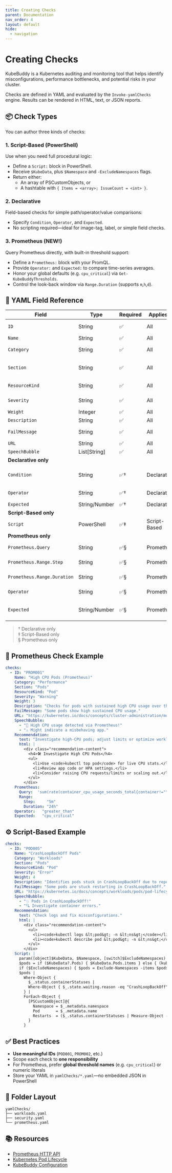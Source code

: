 ```yaml
---
title: Creating Checks
parent: Documentation
nav_order: 4
layout: default
hide:
  - navigation
---
```


# Creating Checks

KubeBuddy is a Kubernetes auditing and monitoring tool that helps identify misconfigurations, performance bottlenecks, and potential risks in your cluster.

Checks are defined in YAML and evaluated by the `Invoke-yamlChecks` engine. Results can be rendered in HTML, text, or JSON reports.

## 📦 Check Types

You can author three kinds of checks:

### 1. Script-Based (PowerShell)
Use when you need full procedural logic:

- Define a `Script:` block in PowerShell.
- Receive `$KubeData`, plus `$Namespace` and `-ExcludeNamespaces` flags.
- Return either:
  - An array of PSCustomObjects, or
  - A hashtable with `{ Items = <array>; IssueCount = <int> }`.

### 2. Declarative
Field-based checks for simple path/operator/value comparisons:

- Specify `Condition`, `Operator`, and `Expected`.
- No scripting required—ideal for image-tag, label, or simple field checks.

### 3. Prometheus (NEW!)
Query Prometheus directly, with built-in threshold support:

- Define a `Prometheus:` block with your PromQL.
- Provide `Operator:` and `Expected:` to compare time-series averages.
- Honor your global defaults (e.g. `cpu_critical`) via `Get-KubeBuddyThresholds`.
- Control the look-back window via `Range.Duration` (supports `m`,`h`,`d`).

## 🧾 YAML Field Reference

| Field                          | Type           | Required  | Applies to        | Description                                                                                 |
|--------------------------------|----------------|-----------|-------------------|---------------------------------------------------------------------------------------------|
| `ID`                           | String         | ✅        | All               | Unique identifier (e.g. `POD001`, `PROM003`)                                                |
| `Name`                         | String         | ✅        | All               | Human-readable name                                                                         |
| `Category`                     | String         | ✅        | All               | Broad grouping (e.g. `Security`, `Performance`)                                             |
| `Section`                      | String         | ✅        | All               | Sub-group for report navigation (e.g. `Pods`, `Nodes`)                                      |
| `ResourceKind`                 | String         | ✅        | All               | Kubernetes kind (e.g. `Pod`, `Node`)                                                        |
| `Severity`                     | String         | ✅        | All               | `Low`, `Medium`, `High`, `Warning`, etc.                                                    |
| `Weight`                       | Integer        | ✅        | All               | Sorting/priority weight                                                                     |
| `Description`                  | String         | ✅        | All               | What the check detects                                                                      |
| `FailMessage`                  | String         | ✅        | All               | Message to show when the check finds issues                                                 |
| `URL`                          | String         | ✅        | All               | Link to related docs                                                                        |
| `SpeechBubble`                 | List[String]   | ✅        | All               | CLI-friendly messages                                                                        |
| **Declarative only**           |                |           |                   |                                                                                             |
| `Condition`                    | String         | ✅†       | Declarative       | JSON path, supports `[].` arrays (e.g. `spec.containers[].image`)                           |
| `Operator`                     | String         | ✅†       | Declarative       | `equals`, `contains`, `greater_than`, etc.                                                  |
| `Expected`                     | String/Number  | ✅†       | Declarative       | Value to compare against                                                                     |
| **Script-Based only**          |                |           |                   |                                                                                             |
| `Script`                       | PowerShell     | ✅‡       | Script-Based      | Inline PowerShell script block                                                               |
| **Prometheus only**            |                |           |                   |                                                                                             |
| `Prometheus.Query`             | String         | ✅§       | Prometheus        | PromQL query (range or instant)                                                              |
| `Prometheus.Range.Step`        | String         | ✅§       | Prometheus        | Range-vector step (e.g. `5m`)                                                                 |
| `Prometheus.Range.Duration`    | String         | ✅§       | Prometheus        | Look-back window (e.g. `30m`, `24h`, `2d`)                                                   |
| `Operator`                     | String         | ✅§       | Prometheus        | How to compare average (e.g. `greater_than`)                                                 |
| `Expected`                     | String/Number  | ✅§       | Prometheus        | Threshold value or threshold-name (e.g. `cpu_critical` or `0.8`)                             |

> † Declarative only  
> ‡ Script-Based only  
> § Prometheus only  


## 🔬 Prometheus Check Example

```yaml
checks:
  - ID: "PROM001"
    Name: "High CPU Pods (Prometheus)"
    Category: "Performance"
    Section: "Pods"
    ResourceKind: "Pod"
    Severity: "Warning"
    Weight: 3
    Description: "Checks for pods with sustained high CPU usage over the last 24 hours."
    FailMessage: "Some pods show high sustained CPU usage."
    URL: "https://kubernetes.io/docs/concepts/cluster-administration/monitoring/"
    SpeechBubble:
      - "🤖 High CPU usage detected via Prometheus!"
      - "⚠️ Might indicate a misbehaving app."
    Recommendation:
      text: "Investigate high-CPU pods; adjust limits or optimize workloads."
      html: |
        <div class="recommendation-content">
          <h4>🛠️ Investigate High CPU Pods</h4>
          <ul>
            <li>Use <code>kubectl top pod</code> for live CPU stats.</li>
            <li>Review app code or HPA settings.</li>
            <li>Consider raising CPU requests/limits or scaling out.</li>
          </ul>
        </div>
    Prometheus:
      Query:  'sum(rate(container_cpu_usage_seconds_total{container!="",pod!=""}[5m])) by (pod)'
      Range:
        Step:     "5m"
        Duration: "24h"
    Operator:   "greater_than"
    Expected:   "cpu_critical"
```

## ⚙️ Script-Based Example

```yaml
checks:
  - ID: "POD005"
    Name: "CrashLoopBackOff Pods"
    Category: "Workloads"
    Section: "Pods"
    ResourceKind: "Pod"
    Severity: "Error"
    Weight: 4
    Description: "Identifies pods stuck in CrashLoopBackOff due to repeated crashes."
    FailMessage: "Some pods are stuck restarting in CrashLoopBackOff."
    URL: "https://kubernetes.io/docs/concepts/workloads/pods/pod-lifecycle/#restart-policy"
    SpeechBubble:
      - "💥 Pods in CrashLoopBackOff!"
      - "🔍 Investigate container errors."
    Recommendation:
      text: "Check logs and fix misconfigurations."
      html: |
        <div class="recommendation-content">
          <ul>
            <li><code>kubectl logs &lt;pod&gt; -n &lt;ns&gt;</code></li>
            <li><code>kubectl describe pod &lt;pod&gt; -n &lt;ns&gt;</code></li>
          </ul>
        </div>
    Script: |
      param([object]$KubeData, $Namespace, [switch]$ExcludeNamespaces)
      $pods = if ($KubeData?.Pods) { $KubeData.Pods.items } else { (kubectl get pods -A -o json | ConvertFrom-Json).items }
      if ($ExcludeNamespaces) { $pods = Exclude-Namespaces -items $pods }
      $pods |
        Where-Object {
          $_.status.containerStatuses |
          Where-Object { $_.state.waiting.reason -eq "CrashLoopBackOff" }
        } |
        ForEach-Object {
          [PSCustomObject]@{
            Namespace = $_.metadata.namespace
            Pod       = $_.metadata.name
            Restarts  = ($_.status.containerStatuses | Measure-Object -Property restartCount -Sum).Sum
          }
        }
```


## ✅ Best Practices

* **Use meaningful IDs** (`POD001`, `PROM002`, etc.)
* Scope each check to **one responsibility**
* For Prometheus, prefer **global threshold names** (e.g. `cpu_critical`) or numeric literals
* Store your YAML in `yamlChecks/*.yaml`—no embedded JSON in PowerShell


## 📂 Folder Layout

```
yamlChecks/
├── workloads.yaml
├── security.yaml
└── prometheus.yaml
```


## 📚 Resources

* [Prometheus HTTP API](https://prometheus.io/docs/prometheus/latest/querying/api/)
* [Kubernetes Pod Lifecycle](https://kubernetes.io/docs/concepts/workloads/pods/pod-lifecycle/)
* [KubeBuddy Configuration](./kubebuddy-config.md)